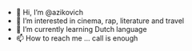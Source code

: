- 👋 Hi, I’m @azikovich
- 👀 I’m interested in cinema, rap, literature and travel
- 🌱 I’m currently learning Dutch language
- 📫 How to reach me ... call is enough

<!---
azikovich/azikovich is a ✨ special ✨ repository because its `README.md` (this file) appears on your GitHub profile.
You can click the Preview link to take a look at your changes.
--->
